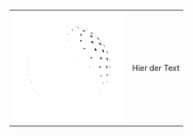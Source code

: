 <table border=0 CELLSPACING=0 CELLPADDING=20>
  <tr>
    <td border=0><img src=OpO5.gif width=200 /></td>
    <td border=0>Hier der Text</td>
  </tr>
</table>

<!--
**SPECSTET/specstet** is a ✨ _special_ ✨ repository because its `README.md` (this file) appears on your GitHub profile.

Here are some ideas to get you started:

- 🔭 I’m currently working on ...
- 🌱 I’m currently learning ...
- 👯 I’m looking to collaborate on ...
- 🤔 I’m looking for help with ...
- 💬 Ask me about ...
- 📫 How to reach me: ...
- 😄 Pronouns: ...
- ⚡ Fun fact: ...
-->
